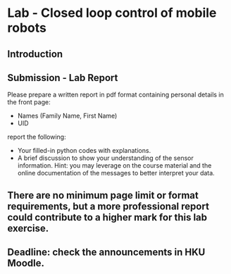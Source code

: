 # Lab - Closed loop control of mobile robots
## Introduction

## Submission - Lab Report
Please prepare a written report in pdf format containing personal details in the front page:
- Names (Family Name, First Name)
- UID

report the following:
- Your filled-in python codes with explanations.
- A brief discussion to show your understanding of the sensor information. Hint: you may leverage on the course material and the online documentation of the messages to better interpret your data.
## There are no minimum page limit or format requirements, but a more professional report could contribute to a higher mark for this lab exercise.
## Deadline: check the announcements in HKU Moodle.
